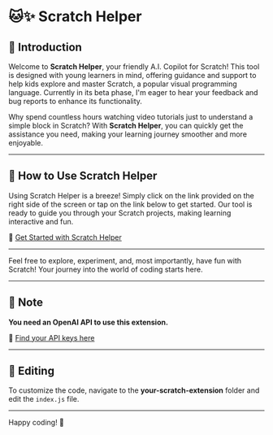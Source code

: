 # 🐱✨ Scratch Helper

## 📘 Introduction

Welcome to **Scratch Helper**, your friendly A.I. Copilot for Scratch! This tool is designed with young learners in mind, offering guidance and support to help kids explore and master Scratch, a popular visual programming language. Currently in its beta phase, I'm eager to hear your feedback and bug reports to enhance its functionality.

Why spend countless hours watching video tutorials just to understand a simple block in Scratch? With **Scratch Helper**, you can quickly get the assistance you need, making your learning journey smoother and more enjoyable.

---

## 🚀 How to Use Scratch Helper

Using Scratch Helper is a breeze! Simply click on the link provided on the right side of the screen or tap on the link below to get started. Our tool is ready to guide you through your Scratch projects, making learning interactive and fun.

🔗 [Get Started with Scratch Helper](https://github.com/Spacewalker215)

---

Feel free to explore, experiment, and, most importantly, have fun with Scratch! Your journey into the world of coding starts here.

---

## 📝 Note

**You need an OpenAI API to use this extension.**

🔗 [Find your API keys here](https://platform.openai.com/api-keys)

---

## 🔧 Editing

To customize the code, navigate to the **your-scratch-extension** folder and edit the `index.js` file.

---

Happy coding! 🎉
